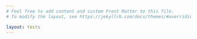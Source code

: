 ```yaml
---
# Feel free to add content and custom Front Matter to this file.
# To modify the layout, see https://jekyllrb.com/docs/themes/#overriding-theme-defaults

layout: tests
---
```


